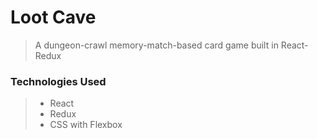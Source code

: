 # Loot Cave

> A dungeon-crawl memory-match-based card game built in React-Redux

### Technologies Used

> - React
> - Redux
> - CSS with Flexbox
